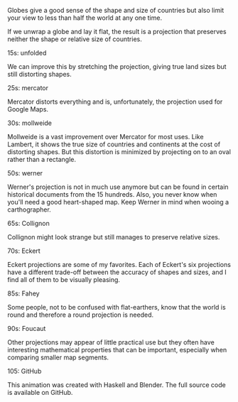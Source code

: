 Globes give a good sense of the shape and size of countries but also limit your
view to less than half the world at any one time.

If we unwrap a globe and lay it flat, the result is a projection that
preserves neither the shape or relative size of countries.

15s: unfolded

We can improve this by stretching the projection, giving true land sizes but
still distorting shapes.

25s: mercator

Mercator distorts everything and is, unfortunately, the projection used for
Google Maps.

30s: mollweide

Mollweide is a vast improvement over Mercator for most uses. Like Lambert,
it shows the true size of countries and continents at the cost of distorting
shapes. But this distortion is minimized by projecting on to an oval rather
than a rectangle.

50s: werner

Werner's projection is not in much use anymore but can be found in certain
historical documents from the 15 hundreds. Also, you never know when you'll need
a good heart-shaped map. Keep Werner in mind when wooing a carthographer.

65s: Collignon

Collignon might look strange but still manages to preserve relative sizes.

70s: Eckert

Eckert projections are some of my favorites. Each of Eckert's six projections
have a different trade-off between the accuracy of shapes and sizes, and I find
all of them to be visually pleasing.

85s: Fahey

Some people, not to be confused with flat-earthers, know that the world is round
and therefore a round projection is needed.

90s: Foucaut

Other projections may appear of little practical use but they often have
interesting mathematical properties that can be important, especially when comparing
smaller map segments.

105: GitHub

This animation was created with Haskell and Blender. The full source code is
available on GitHub.
